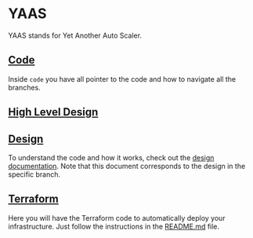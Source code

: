 # YAAS

YAAS stands for Yet Another Auto Scaler.

## [Code](./code)

Inside `code` you have all pointer to the code and how to navigate all the branches. 

## [High Level Design](./doc/DESIGN.md)

## [Design](./code/DESIGN.md)

To understand the code and how it works, check out the [design documentation](./code/DESIGN.md).
Note that this document corresponds to the design in the specific branch.

## [Terraform](./terraform)

Here you will have the Terraform code to automatically deploy your infrastructure.
Just follow the instructions in the [README.md](./terraform/README.md) file.

